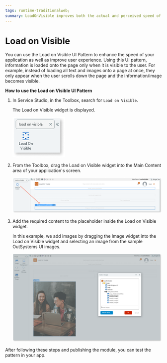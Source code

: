 ```yaml
---
tags: runtime-traditionalweb; 
summary: LoadOnVisible improves both the actual and perceived speed of your application.
---
```


# Load on Visible 

You can use the Load on Visible UI Pattern to enhance the speed of your application as well as improve user experience. Using this UI pattern, information is loaded onto the page only when it is visible to the user. For example, instead of loading all text and images onto a page at once, they only appear when the user scrolls down the page and the information/image becomes visible.

**How to use the Load on Visible UI Pattern**

1. In Service Studio, in the Toolbox, search for `Load on Visible`. 

    The Load on Visible widget is displayed.

     ![](<images/loadonvisible-3-ss.png>)
  
1. From the Toolbox, drag the Load on Visible widget into the Main Content area of your application's screen.

    ![](<images/loadonvisible-4-ss.png>)

1. Add the required content to the placeholder inside the Load on Visible widget. 

    In this example, we add images by dragging the Image widget into the Load on Visible widget and selecting an image from the sample OutSystems UI images.

    ![](<images/loadonvisible-5-ss.png>)

After following these steps and publishing the module, you can test the pattern in your app.

